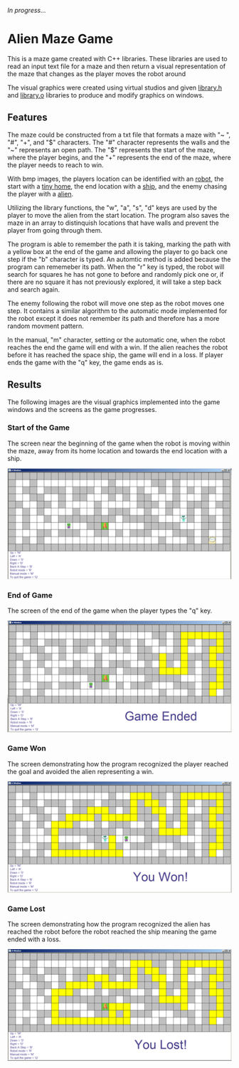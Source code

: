 _In progress..._
# Alien Maze Game
This is a maze game created with C++ libraries. These libraries are used to read an input text file for a maze and then return a visual representation of the maze that changes as the player moves the robot around

The visual graphics were created using virtual studios and given [library.h](library.h) and [library.o](library.o) libraries to produce and modify graphics on windows. 

## Features
The maze could be constructed from a txt file that formats a maze with "~ ", "#", "+", and "$" characters. The "#" character represents the walls and the "~" represents an open path. The "$" represents the start of the maze, where the player begins, and the "+" represents the end of the maze, where the player needs to reach to win. 

With bmp images, the players location can be identified with an [robot](images/robot.bmp), the start with a [tiny home](images/robotHome.bmp), the end location with a [ship](images/ship.bmp), and the enemy chasing the player with a [alien](images/alien.bmp).

Utilizing the library functions, the "w", "a", "s", "d" keys are used by the player to move the alien from the start location. The program also saves the maze in an array to distinquish locations that have walls and prevent the player from going through them. 

The program is able to remember the path it is taking, marking the path with a yellow box at the end of the game and allowing the player to go back one step if the "b" character is typed. An automtic method is added because the program can rememeber its path. When the "r" key is typed, the robot will search for squares he has not gone to before and randomly pick one or, if there are no square it has not previously explored, it will take a step back and search again. 

The enemy following the robot will move one step as the robot moves one step. It contains a similar algorithm to the automatic mode implemented for the robot except it does not remember its path and therefore has a more random movment pattern.

In the manual, "m" character, setting or the automatic one, when the robot reaches the end the game will end with a win. If the alien reaches the robot before it has reached the space ship, the game will end in a loss. If player ends the game with the "q" key, the game ends as is. 

## Results
The following images are the visual graphics implemented into the game windows and the screens as the game progresses.

### Start of the Game
The screen near the beginning of the game when the robot is moving within the maze, away from its home location and towards the end location with a ship.

![start of game](images/start_game.png)

### End of Game
The screen of the end of the game when the player types the "q" key.

![end of game](images/game_ended.png)

### Game Won
The screen demonstrating how the program recognized the player reached the goal and avoided the alien representing a win.

![winning the game](images/game_won.png)

### Game Lost
The screen demonstrating how the program recognized the alien has reached the robot before the robot reached the ship meaning the game ended with a loss.

![losing the game](images/game_lost.png)
